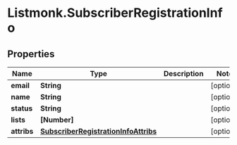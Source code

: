 # Listmonk.SubscriberRegistrationInfo

## Properties

Name | Type | Description | Notes
------------ | ------------- | ------------- | -------------
**email** | **String** |  | [optional] 
**name** | **String** |  | [optional] 
**status** | **String** |  | [optional] 
**lists** | **[Number]** |  | [optional] 
**attribs** | [**SubscriberRegistrationInfoAttribs**](SubscriberRegistrationInfoAttribs.md) |  | [optional] 


